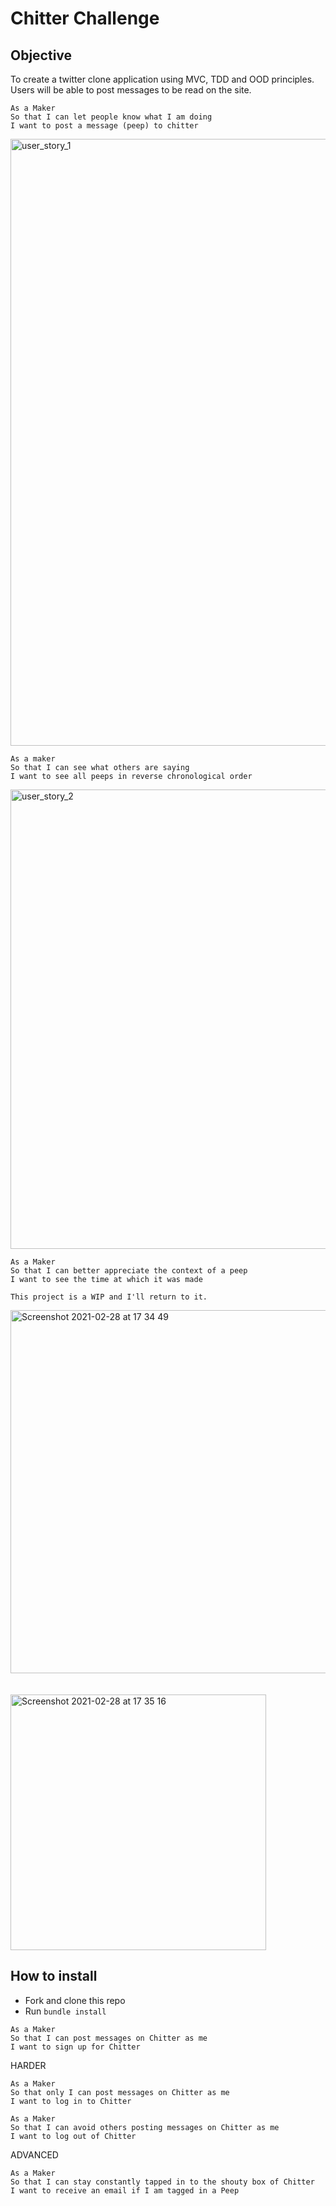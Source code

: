 # Chitter Challenge

## Objective

To create a twitter clone application using MVC, TDD and OOD principles. Users will be able to post messages to be read on the site.

```
As a Maker
So that I can let people know what I am doing  
I want to post a message (peep) to chitter
```
<img width="971" alt="user_story_1" src="https://user-images.githubusercontent.com/75075773/109416887-cf12ef00-79b8-11eb-9c9c-90203990d5a3.png">

```
As a maker
So that I can see what others are saying  
I want to see all peeps in reverse chronological order
```
<img width="735" alt="user_story_2" src="https://user-images.githubusercontent.com/75075773/109425508-76efe300-79e0-11eb-9f1a-9fe1c9c289fd.png">  

```
As a Maker
So that I can better appreciate the context of a peep
I want to see the time at which it was made
```

```
This project is a WIP and I'll return to it.
```

<img width="581" alt="Screenshot 2021-02-28 at 17 34 49" src="https://user-images.githubusercontent.com/75075773/109431184-1cb14b00-79fd-11eb-932c-9ff3bf4b8f50.png">

<br/>
<br/>
<br/>


<img width="409" alt="Screenshot 2021-02-28 at 17 35 16" src="https://user-images.githubusercontent.com/75075773/109431172-0905e480-79fd-11eb-9a1c-ea62370f8b57.png">

## How to install

- Fork and clone this repo
- Run ```bundle install```



```
As a Maker
So that I can post messages on Chitter as me
I want to sign up for Chitter
```

HARDER

```
As a Maker
So that only I can post messages on Chitter as me
I want to log in to Chitter
```

```
As a Maker
So that I can avoid others posting messages on Chitter as me
I want to log out of Chitter
```

ADVANCED
```
As a Maker
So that I can stay constantly tapped in to the shouty box of Chitter
I want to receive an email if I am tagged in a Peep
```
